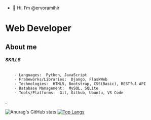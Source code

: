 - 👋 Hi, I’m @ervoramihir

# Web Developer

## About me

###### **SKILLS**
        - Languages:  Python, JavaScript
        - Frameworks/Libraries:  Django, FlaskWeb 
        - Technologies:  HTML5, Bootstrap, CSS(Basic), RESTful API
        - Database Management:  MySQL, SQLite
        - Tools/Platforms:  Git, Github, Ubuntu, VS Code

<!-- 
###### **  [Python HackerRank Badges](https://www.hackerrank.com/mihirvora)**
![Python HackerRank Badge](Screenshot_from_2021-06-28_11-08-50-removebg-preview.png?raw=true)
 -->
. 




![Anurag's GitHub stats](https://github-readme-stats.vercel.app/api?username=ervoramihir&show_icons=true)   [![Top Langs](https://github-readme-stats.vercel.app/api/top-langs/?username=ervoramihir&layout=compact)](https://github.com/ervoramihir/github-readme-stats)




<!-- ## ACHIEVEMENT

|1                                                    |        2                                              |
|-----------------------------------------------------|-------------------------------------------------------|
|![Problem Solving Basic Certificate](a-a.png)        | ![Problem Solving Intermediate Certificate](a-a-a.png)| -->

  
